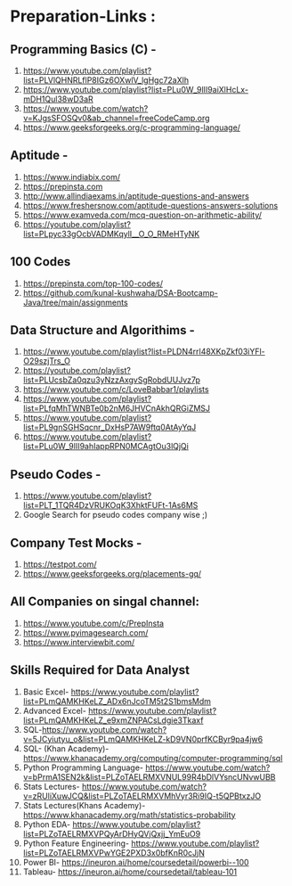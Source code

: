 # Preparation-Links :
## Programming Basics (C) - 
1. https://www.youtube.com/playlist?list=PLVlQHNRLflP8IGz6OXwlV_lgHgc72aXlh
2. https://www.youtube.com/playlist?list=PLu0W_9lII9aiXlHcLx-mDH1Qul38wD3aR
3. https://www.youtube.com/watch?v=KJgsSFOSQv0&ab_channel=freeCodeCamp.org
4. https://www.geeksforgeeks.org/c-programming-language/

## Aptitude -
1. https://www.indiabix.com/
2. https://prepinsta.com
3. http://www.allindiaexams.in/aptitude-questions-and-answers
4. https://www.freshersnow.com/aptitude-questions-answers-solutions
5. https://www.examveda.com/mcq-question-on-arithmetic-ability/
6. https://youtube.com/playlist?list=PLpyc33gOcbVADMKqylI__O_O_RMeHTyNK

## 100 Codes 
1. https://prepinsta.com/top-100-codes/
2. https://github.com/kunal-kushwaha/DSA-Bootcamp-Java/tree/main/assignments

## Data Structure and Algorithims - 
1. https://www.youtube.com/playlist?list=PLDN4rrl48XKpZkf03iYFl-O29szjTrs_O
2. https://youtube.com/playlist?list=PLUcsbZa0qzu3yNzzAxgvSgRobdUUJvz7p
3. https://www.youtube.com/c/LoveBabbar1/playlists
4. https://www.youtube.com/playlist?list=PLfqMhTWNBTe0b2nM6JHVCnAkhQRGiZMSJ
5. https://www.youtube.com/playlist?list=PL9gnSGHSqcnr_DxHsP7AW9ftq0AtAyYqJ
6. https://www.youtube.com/playlist?list=PLu0W_9lII9ahIappRPN0MCAgtOu3lQjQi

## Pseudo Codes - 
1. https://www.youtube.com/playlist?list=PLT_1TQR4DzVRUKOqK3XhktFUFt-1As6MS
2. Google Search for pseudo codes company wise ;)

## Company Test Mocks - 
1. https://testpot.com/
2. https://www.geeksforgeeks.org/placements-gq/

## All Companies on singal channel:
1. https://www.youtube.com/c/PrepInsta
2. https://www.pyimagesearch.com/
3. https://www.interviewbit.com/

## Skills Required for Data Analyst
1. Basic Excel- https://www.youtube.com/playlist?list=PLmQAMKHKeLZ_ADx6nJcoTM5t2S1bmsMdm
2. Advanced Excel- https://www.youtube.com/playlist?list=PLmQAMKHKeLZ_e9xmZNPACsLdgie3Tkaxf
3. SQL-https://www.youtube.com/watch?v=5JCyiutyu_o&list=PLmQAMKHKeLZ-kD9VN0prfKCByr9pa4jw6
4. SQL- (Khan Academy)-https://www.khanacademy.org/computing/computer-programming/sql
5. Python Programming Language- https://www.youtube.com/watch?v=bPrmA1SEN2k&list=PLZoTAELRMXVNUL99R4bDlVYsncUNvwUBB
6. Stats Lectures- https://www.youtube.com/watch?v=zRUliXuwJCQ&list=PLZoTAELRMXVMhVyr3Ri9IQ-t5QPBtxzJO
7. Stats Lectures(Khans Academy)-https://www.khanacademy.org/math/statistics-probability
9. Python EDA- https://www.youtube.com/playlist?list=PLZoTAELRMXVPQyArDHyQVjQxjj_YmEuO9
10. Python Feature Engineering- https://www.youtube.com/playlist?list=PLZoTAELRMXVPwYGE2PXD3x0bfKnR0cJjN
11. Power BI- https://ineuron.ai/home/coursedetail/powerbi--100
12. Tableau- https://ineuron.ai/home/coursedetail/tableau-101


